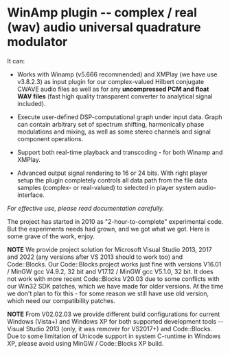 # WinAmp plugin -- complex / real (wav) audio universal quadrature modulator

It can:

* Works with Winamp (v5.666 recommended) and XMPlay (we have use v3.8.2.3)
as input plugin for our complex-valued Hilbert conjugate CWAVE audio files
as well as for any **uncompressed PCM and float WAV files** (fast high
quality transparent converter to analytical signal included).

* Execute user-defined DSP-computational graph under input data. Graph
can contain arbitrary set of spectrum shifting, harmonically phase modulations
and mixing, as well as some stereo channels and signal component operations.

* Support both real-time playback and transcoding - for both Winamp and XMPlay.

* Advanced output signal rendering to 16 or 24 bits. With right player
setup the plugin completely controls all data path from the file data samples
(complex- or real-valued) to selected in player system audio-interface.

_For effective use, please read documentation carefully._

The project has started in 2010 as "2-hour-to-complete" experimental code.
But the experiments needs had grown, and we got what we got. Here is
some grave of the work, enjoy.

**NOTE** We provide project solution for Microsoft Visual Studio 2013,
2017 and 2022 (any versions after VS 2013 should to work too) and Code::Blocks.
Our Code::Blocks project works just fine with versions V16.01 / MinGW
gcc V4.9.2, 32 bit and V17.12 / MinGW gcc V5.1.0, 32 bit.
It does not work with more recent Code::Blocks V20.03 due to some conflicts
with our Win32 SDK patches, which we have made for older versions. At the
time we don't plan to fix this - for some reason we still have use old
version, which need our compatibility patches.

**NOTE** From V02.02.03 we provide different build configurations for
current Windows (Vista+) and Windows XP for both supported development
tools -- Visual Studio 2013 (only, it was remover for VS2017+)
and Code::Blocks. Due to some limitation of Unicode support in system
C-runtime in Windows XP, please avoid using MinGW / Code::Blocks XP build.
